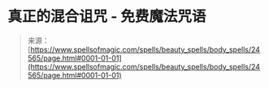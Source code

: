<!--yml

category: 未分类

date: 2024-06-12 19:10:35

-->

# 真正的混合诅咒 - 免费魔法咒语

> 来源：[https://www.spellsofmagic.com/spells/beauty_spells/body_spells/24565/page.html#0001-01-01](https://www.spellsofmagic.com/spells/beauty_spells/body_spells/24565/page.html#0001-01-01)
